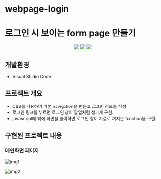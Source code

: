 # webpage-login
# 로그인 시 보이는 form page 만들기

<p align="middle">
<!-- tag -->
  <img src='https://img.shields.io/static/v1?label=HTML5&message=.&color=success'/>
  <img src='https://img.shields.io/static/v1?label=CSS3&message=.&color=blue'/>
  <img src='https://img.shields.io/static/v1?label=Javascript&message=1.8&color=yellow'/>
</p>

## 개발환경
- Visual Studio Code

## 프로젝트 개요
- CSS를 사용하여 기본 navigation을 만들고 로그인 링크를 작성
- 로그인 링크를 누르면 로그인 창이 팝업처럼 생기게 구현.
- javascript에 밖에 화면을 클릭하면 로그인 창이 저절로 꺼지는 function을 구현.

## 구현된 프로젝트 내용
### 메인화면 페이지

![img1](https://user-images.githubusercontent.com/46728564/131248056-83da0555-1da0-4159-9344-2f0649f53c9c.png)

![img2](https://user-images.githubusercontent.com/46728564/131248058-1b972d4b-ac9e-44fc-b116-d02a75f0d06e.png)
